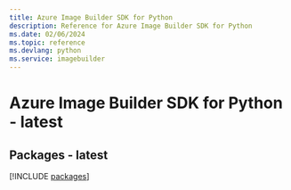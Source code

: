 ```yaml
---
title: Azure Image Builder SDK for Python
description: Reference for Azure Image Builder SDK for Python
ms.date: 02/06/2024
ms.topic: reference
ms.devlang: python
ms.service: imagebuilder
---
```

# Azure Image Builder SDK for Python - latest
## Packages - latest
[!INCLUDE [packages](image-builder-index.md)]
